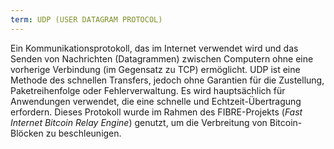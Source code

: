 ```yaml
---
term: UDP (USER DATAGRAM PROTOCOL)
---
```


Ein Kommunikationsprotokoll, das im Internet verwendet wird und das Senden von Nachrichten (Datagrammen) zwischen Computern ohne eine vorherige Verbindung (im Gegensatz zu TCP) ermöglicht. UDP ist eine Methode des schnellen Transfers, jedoch ohne Garantien für die Zustellung, Paketreihenfolge oder Fehlerverwaltung. Es wird hauptsächlich für Anwendungen verwendet, die eine schnelle und Echtzeit-Übertragung erfordern. Dieses Protokoll wurde im Rahmen des FIBRE-Projekts (*Fast Internet Bitcoin Relay Engine*) genutzt, um die Verbreitung von Bitcoin-Blöcken zu beschleunigen.